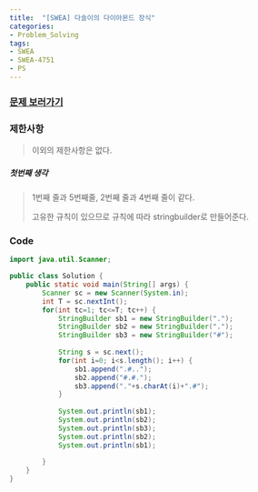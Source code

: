 ```yaml
---
title:  "[SWEA] 다솔이의 다이아몬드 장식"
categories:
- Problem_Solving
tags:
- SWEA
- SWEA-4751
- PS
---
```



### [문제 보러가기]( https://swexpertacademy.com/main/code/problem/problemDetail.do?contestProbId=AWSNw5jKzwMDFAUr&categoryId=AWSNw5jKzwMDFAUr&categoryType=CODE )



### 제한사항

> 이외의 제한사항은 없다.

##### 첫번째 생각

> 1번째 줄과 5번째줄, 2번째 줄과 4번째 줄이 같다.
>
> 고유한 규칙이 있으므로 규칙에 따라 stringbuilder로 만들어준다.



### Code

```java
import java.util.Scanner;

public class Solution {
	public static void main(String[] args) {
		Scanner sc = new Scanner(System.in);
		int T = sc.nextInt();
		for(int tc=1; tc<=T; tc++) {
			StringBuilder sb1 = new StringBuilder(".");
			StringBuilder sb2 = new StringBuilder(".");
			StringBuilder sb3 = new StringBuilder("#");
			
			String s = sc.next();
			for(int i=0; i<s.length(); i++) {
				sb1.append(".#..");
				sb2.append("#.#.");
				sb3.append("."+s.charAt(i)+".#");
			}
			
			System.out.println(sb1);
			System.out.println(sb2);
			System.out.println(sb3);
			System.out.println(sb2);
			System.out.println(sb1);
			
		}
	}
}
```

